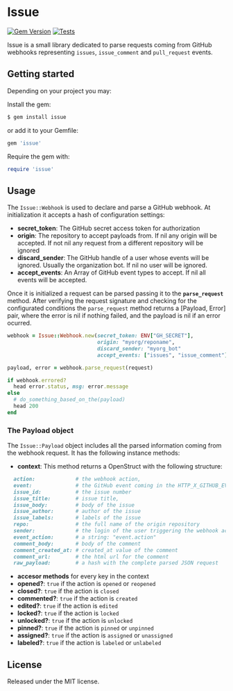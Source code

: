 # Issue
[![Gem Version](https://badge.fury.io/rb/issue.svg)](https://badge.fury.io/rb/issue)
[![Tests](https://github.com/xuanxu/issue/actions/workflows/tests.yml/badge.svg)](https://github.com/xuanxu/issue/actions/workflows/tests.yml)

Issue is a small library dedicated to parse requests coming from GitHub webhooks representing `issues`, `issue_comment` and `pull_request` events.

## Getting started

Depending on your project you may:

Install the gem:
```bash
$ gem install issue
```
or add it to your Gemfile:
```ruby
gem 'issue'
```

Require the gem with:
```ruby
require 'issue'
```

## Usage

The `Issue::Webhook` is used to declare and parse a GitHub webhook. At initialization it accepts a hash of configuration settings:

- **secret_token**: The GitHub secret access token for authorization
- **origin**: The repository to accept payloads from. If nil any origin will be accepted. If not nil any request from a different repository will be ignored
- **discard_sender**: The GitHub handle of a user whose events will be ignored. Usually the organization bot. If nil no user will be ignored.
- **accept_events**: An Array of GitHub event types to accept. If nil all events will be accepted.

Once it is initialized a request can be parsed passing it to the **`parse_request`** method. After verifying the request signature and checking for the configurated conditions the `parse_request` method returns a [Payload, Error] pair, where the error is nil if nothing failed, and the payload is nil if an error ocurred.

```ruby
webhook = Issue::Webhook.new(secret_token: ENV["GH_SECRET"],
                             origin: "myorg/reponame",
                             discard_sender: "myorg_bot"
                             accept_events: ["issues", "issue_comment"])

payload, error = webhook.parse_request(request)

if webhook.errored?
  head error.status, msg: error.message
else
  # do_something_based_on_the(payload)
  head 200
end

```

### The Payload object

The `Issue::Payload` object includes all the parsed information coming from the webhook request. It has the following instance methods:

- **context**: This method returns a OpenStruct with the following structure:
```ruby
  action:             # the webhook action,
  event:              # the GitHub event coming in the HTTP_X_GITHUB_EVENT request header
  issue_id:           # the issue number
  issue_title:        # issue title,
  issue_body:         # body of the issue
  issue_author:       # author of the issue
  issue_labels:       # labels of the issue
  repo:               # the full name of the origin repository
  sender:             # the login of the user triggering the webhook action
  event_action:       # a string: "event.action"
  comment_body:       # body of the comment
  comment_created_at: # created_at value of the comment
  comment_url:        # the html url for the comment
  raw_payload:        # a hash with the complete parsed JSON request
```
- **accesor methods** for every key in the context
- **opened?**: `true` if the action is `opened` or `reopened`
- **closed?**: `true` if the action is `closed`
- **commented?**: `true` if the action is `created`
- **edited?**: `true` if the action is `edited`
- **locked?**: `true` if the action is `locked`
- **unlocked?**: `true` if the action is `unlocked`
- **pinned?**: `true` if the action is `pinned` or `unpinned`
- **assigned?**: `true` if the action is `assigned` or `unassigned`
- **labeled?**: `true` if the action is `labeled` or `unlabeled`

## License

Released under the MIT license.
